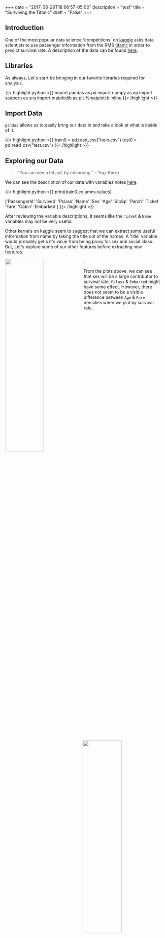 +++
date = "2017-06-29T18:06:57-05:00"
description = "test"
title = "Suriviving the Titanic"
draft = "False"
+++

## Introduction

One of the most popular data science 'competitions' on [kaggle](https://www.kaggle.com/) asks data scientists to use passenger information from the RMS [titanic](https://www.kaggle.com/c/titanic) in order to predict survival rate. A description of the data can be found [here](https://www.kaggle.com/c/titanic/data).

## Libraries 

As always, Let's start be bringing in our favorite libraries required for analysis. 

{{< highlight python >}}
import pandas as pd
import numpy as np
import seaborn as sns
import matplotlib as plt
%matplotlib inline
{{< /highlight >}}

## Import Data

`pandas` allows us to easily bring our data in and take a look at what is inside of it.  

{{< highlight python >}}
train0 = pd.read_csv("train.csv")
test0 = pd.read_csv("test.csv")
{{< /highlight >}}

## Exploring our Data

> "You can see a lot just by observing." - Yogi Berra

We can see the description of our data with variables notes [here](https://www.kaggle.com/c/titanic/data). 

{{< highlight python >}}
print(train0.columns.values)

['PassengerId' 'Survived' 'Pclass' 'Name' 'Sex' 'Age' 'SibSp' 'Parch'
 'Ticket' 'Fare' 'Cabin' 'Embarked']
{{< /highlight  >}}

After reviewing the variable descriptions, it seems like the `Ticket` & `Name` variables may not be very useful. 

Other kernels on kaggle seem to suggest that we can extract some useful information from name by taking the title out of the names. A 'title' variable would probably get's it's value from being proxy for sex and social class. But, Let's explore some of our other features before extracting new features. 

<img align="left" src="/img/titanicbarplot1.svg" width="50%" height="40%"/>
<img align="right" src="/img/titanicbarplot2.svg" width="50%" height="40%"/>

<img align="left" src="/img/titanicdensity1.svg" width="50%" height="40%"/>
<img align="right" src="/img/titanicdensity2.svg" width="50%" height="40%"/>

.

From the plots above, we can see that sex will be a large contributor to survival rate. `Pclass` & `Embarked` might have some effect. However, there does not seem to be a visible difference between `Age` & `Fare` densities when we plot by survival rate. 


